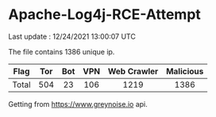 
# Apache-Log4j-RCE-Attempt

Last update : 12/24/2021 13:00:07 UTC

The file contains 1386 unique ip.

| Flag | Tor | Bot | VPN | Web Crawler | Malicious |
| :-:  | :-: | :-: | :-: | :-:         | :-:       |
| Total| 504  | 23  | 106  | 1219          | 1386        |

Getting from https://www.greynoise.io api.